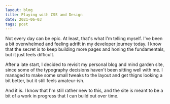 ```yaml
---
layout: blog
title: Playing with CSS and Design
date: 2021-06-03
tags: post
---
```


<!-- Excerpt Start -->
Not every day can be epic. At least, that's what I'm telling myself. I've been a bit overwhelmed and feeling adrift in my developer journey today. I know that the secret is to keep building more pages and honing the fundamentals, but it just feels difficult.
<!-- Excerpt End -->

After a late start, I decided to revisit my personal blog and mind garden site, since some of the typography decisions haven't been sitting well with me. I managed to make some small tweaks to the layout and get thigns looking a bit better, but it still feels amateur-ish. 

And it is. I know that I'm still rather new to this, and the site is meant to be a bit of a work in progress that I can build out over time.